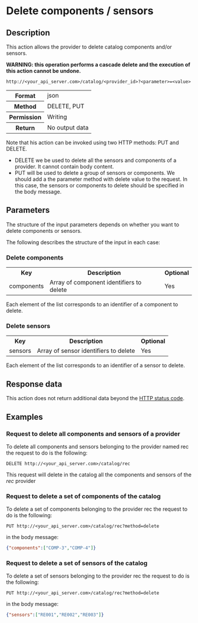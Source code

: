 Delete components / sensors
===========================

## Description

This action allows the provider to delete catalog components and/or sensors. 

**WARNING: this operation performs a cascade delete and the execution of this action cannot be undone.**

```
http://<your_api_server.com>/catalog/<provider_id>?<parameter>=<value>
```

<table>
	<tbody>
		<tr>
			<th>Format</th>
			<td>json</td>
		</tr>
		<tr>
			<th>Method</th>
			<td>DELETE, PUT</td>
		</tr>
		<tr>
			<th>Permission</th>
			<td>Writing</td>
		</tr>
		<tr>
			<th>Return</th>
			<td>No output data</td>
		</tr>
	</tbody>
</table>

Note that his action can be invoked using two HTTP methods: PUT and DELETE.

* DELETE we be used to delete all the sensors and components of a provider. It cannot contain body content.
* PUT will be used to delete a group of sensors or components. We should add a the parameter method with delete value to the request. In this case, the sensors or components to delete should be specified in the body message.

## Parameters

The structure of the input parameters depends on whether you want to delete components or sensors.

The following describes the structure of the input in each case:

### Delete components

<table>
	<tbody>
		<tr>
			<th>Key</th>
			<th>Description</th>
			<th>Optional</th>
		</tr>
		<tr>
			<td>components</td>
			<td>Array of component identifiers to delete</td>
			<td>Yes</td>
		</tr>
	</tbody>
</table>

Each element of the list corresponds to an identifier of a component to delete.

### Delete sensors

<table>
	<tbody>
		<tr>
			<th>Key</th>
			<th>Description</th>
			<th>Optional</th>
		</tr>
		<tr>
			<td>sensors</td>
			<td>Array of sensor identifiers to delete</td>
			<td>Yes</td>
		</tr>
	</tbody>
</table>

Each element of the list corresponds to an identifier of a sensor to delete.

## Response data

This action does not return additional data beyond the [HTTP status code](../../general_model#reply).

## Examples

### Request to delete all components and sensors of a provider

To delete all components and sensors belonging to the provider named rec the request to do is the following:

```
DELETE http://<your_api_server.com>/catalog/rec
```

This request will delete in the catalog all the components and sensors of the <em>rec</em> provider

### Request to delete a set of components of the catalog

To delete a set of components belonging to the provider rec the request to do is the following:

```
PUT http://<your_api_server.com>/catalog/rec?method=delete
```

in the body message:

```json
{"components":["COMP-3","COMP-4"]}
```

### Request to delete a set of sensors of the catalog

To delete a set of sensors belonging to the provider rec the request to do is the following:

```
PUT http://<your_api_server.com>/catalog/rec?method=delete
```

in the body message:

```json
{"sensors":["RE001","RE002","RE003"]}
```
